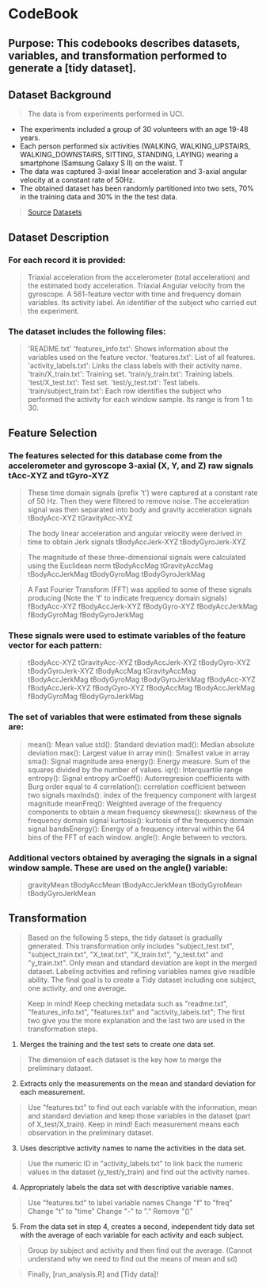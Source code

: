 # CodeBook

## Purpose: This codebooks describes datasets, variables, and transformation performed to generate a [tidy dataset].

## Dataset Background
> The data is from experiments performed in UCI. 
* The experiments included a group of 30 volunteers with an age 19-48 years. 
* Each person performed six activities (WALKING, WALKING_UPSTAIRS, WALKING_DOWNSTAIRS, SITTING, STANDING, LAYING) wearing a smartphone (Samsung Galaxy S II) on the waist. T
* The data was captured 3-axial linear acceleration and 3-axial angular velocity at a constant rate of 50Hz. 
* The obtained dataset has been randomly partitioned into two sets, 70% in the training data and 30% in the the test data. 

> [Source](http://archive.ics.uci.edu/ml/datasets/Human+Activity+Recognition+Using+Smartphones)
> [Datasets](https://d396qusza40orc.cloudfront.net/getdata%2Fprojectfiles%2FUCI%20HAR%20Dataset.zip)


## Dataset Description
### For each record it is provided:
> Triaxial acceleration from the accelerometer (total acceleration) and the estimated body acceleration.
> Triaxial Angular velocity from the gyroscope. 
> A 561-feature vector with time and frequency domain variables. 
> Its activity label. 
> An identifier of the subject who carried out the experiment.

### The dataset includes the following files:
> 'README.txt'
> 'features_info.txt': Shows information about the variables used on the feature vector.
> 'features.txt': List of all features.
> 'activity_labels.txt': Links the class labels with their activity name.
> 'train/X_train.txt': Training set.
> 'train/y_train.txt': Training labels.
> 'test/X_test.txt': Test set.
> 'test/y_test.txt': Test labels.
> 'train/subject_train.txt': Each row identifies the subject who performed the activity for each window sample. Its range is from 1 to 30. 

## Feature Selection
### The features selected for this database come from the accelerometer and gyroscope 3-axial (X, Y, and Z) raw signals tAcc-XYZ and tGyro-XYZ 
> These time domain signals (prefix 't') were captured at a constant rate of 50 Hz. Then they were filtered to remove noise. 
> The acceleration signal was then separated into body and gravity acceleration signals 
> tBodyAcc-XYZ
> tGravityAcc-XYZ 

> The body linear acceleration and angular velocity were derived in time to obtain Jerk signals 
> tBodyAccJerk-XYZ 
> tBodyGyroJerk-XYZ

> The magnitude of these three-dimensional signals were calculated using the Euclidean norm 
> tBodyAccMag
> tGravityAccMag
> tBodyAccJerkMag
> tBodyGyroMag
> tBodyGyroJerkMag 

> A Fast Fourier Transform (FFT) was applied to some of these signals producing (Note the 'f' to indicate frequency domain signals)
> fBodyAcc-XYZ
> fBodyAccJerk-XYZ
> fBodyGyro-XYZ
> fBodyAccJerkMag
> fBodyGyroMag
> fBodyGyroJerkMag  

### These signals were used to estimate variables of the feature vector for each pattern:  

> tBodyAcc-XYZ
> tGravityAcc-XYZ
> tBodyAccJerk-XYZ
> tBodyGyro-XYZ
> tBodyGyroJerk-XYZ
> tBodyAccMag
> tGravityAccMag
> tBodyAccJerkMag
> tBodyGyroMag
> tBodyGyroJerkMag
> fBodyAcc-XYZ
> fBodyAccJerk-XYZ
> fBodyGyro-XYZ
> fBodyAccMag
> fBodyAccJerkMag
> fBodyGyroMag
> fBodyGyroJerkMag

### The set of variables that were estimated from these signals are: 

> mean(): Mean value
> std(): Standard deviation
> mad(): Median absolute deviation 
> max(): Largest value in array
> min(): Smallest value in array
> sma(): Signal magnitude area
> energy(): Energy measure. Sum of the squares divided by the number of values. 
> iqr(): Interquartile range 
> entropy(): Signal entropy
> arCoeff(): Autorregresion coefficients with Burg order equal to 4
> correlation(): correlation coefficient between two signals
> maxInds(): index of the frequency component with largest magnitude
> meanFreq(): Weighted average of the frequency components to obtain a mean frequency
> skewness(): skewness of the frequency domain signal 
> kurtosis(): kurtosis of the frequency domain signal 
> bandsEnergy(): Energy of a frequency interval within the 64 bins of the FFT of each window.
> angle(): Angle between to vectors.

### Additional vectors obtained by averaging the signals in a signal window sample. These are used on the angle() variable:

> gravityMean
> tBodyAccMean
> tBodyAccJerkMean
> tBodyGyroMean
> tBodyGyroJerkMean


## Transformation 
> Based on the following 5 steps, the tidy dataset is gradually generated. This transformation only includes "subject_test.txt", "subject_train.txt", "X_teat.txt", "X_train.txt", "y_test.txt" and "y_train.txt". Only mean and standard deviation are kept in the merged dataset. Labeling activities and refining variables names give readible ability. The final goal is to create a Tidy dataset including one subject, one activity, and one average. 

> Keep in mind! Keep checking metadata such as "readme.txt", "features_info.txt", "features.txt" and "activity_labels.txt"; The first two give you the more explanation and the last two are used in the transformation steps. 

1. Merges the training and the test sets to create one data set.
> The dimension of each dataset is the key how to merge the preliminary dataset.

2. Extracts only the measurements on the mean and standard deviation for each measurement.
> Use "features.txt" to find out each variable with the information, mean and standard deviation and keep those variables in the dataset (part of X_test/X_train).
> Keep in mind! Each measurement means each observation in the preliminary dataset.

3. Uses descriptive activity names to name the activities in the data set.
> Use the numeric ID in "activity_labels.txt" to link back the numeric values in the dataset (y_test/y_train) and find out the activity names.  

4. Appropriately labels the data set with descriptive variable names.
> Use "features.txt" to label variable names
> Change "f" to "freq"
> Change "t" to "time"
> Change "-" to "."
> Remove "()"

5. From the data set in step 4, creates a second, independent tidy data set with the average of each variable for each activity and each subject.
> Group by subject and activity and then find out the average. (Cannot understand why we need to find out the means of mean and sd)

> Finally, [run_analysis.R] and [Tidy data]!
